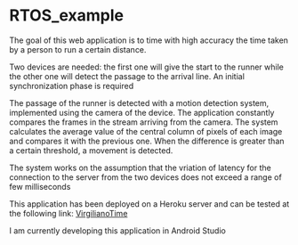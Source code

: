 # RTOS_example

 The goal of this web application is to time with high accuracy the time taken by a person to run a certain distance.

 Two devices are needed: the first one will give the start to the runner while the other one will detect the passage to the arrival line. An initial synchronization phase is required

 The passage of the runner is detected with a motion detection system, implemented using the camera of the device. The application constantly compares the frames in the stream arriving from the camera. The system calculates the average value of the central column of pixels of each image and compares it with the previous one. When the difference is greater than a certain threshold, a movement is detected.

 The system works on the assumption that the vriation of latency for the connection to the server from the two devices does not exceed a range of few milliseconds

This application has been deployed on a Heroku server and can be tested at the following link: [VirgilianoTime](https://fathomless-plains-73904.herokuapp.com/)

I am currently developing this application in Android Studio
